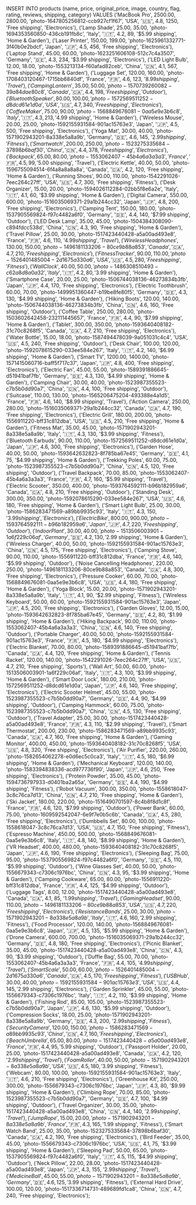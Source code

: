 INSERT INTO products (name, price, original_price, image, country, flag, rating, reviews, shipping, category) VALUES 
('MacBook Pro', 2500.00, 2800.00, 'photo-1647805256812-ccb927cf1f67', 'USA', '🇺🇸', 4.8, 1250, 'Free shipping', 'Electronics'), 
('Lamp Shade', 25.00, 35.00, 'photo-1694353560850-436cb191fb8c', 'Italy', '🇮🇹', 4.2, 89, '$5.99 shipping', 'Home & Garden'), 
('Laser Printer', 150.00, 199.00, 'photo-1625961332771-3f40b0e2bdcf', 'Japan', '🇯🇵', 4.5, 456, 'Free shipping', 'Electronics'), 
('Laptop Stand', 45.00, 60.00, 'photo-1623251606108-512c7c4a3507', 'Germany', '🇩🇪', 4.3, 234, '$3.99 shipping', 'Electronics'), 
('LED Light Bulb', 12.00, 18.00, 'photo-1553213134-f60afad82ceb', 'China', '🇨🇳', 4.1, 567, 'Free shipping', 'Home & Garden'), 
('Luggage Set', 120.00, 160.00, 'photo-1708403120467-1715bb6840df', 'France', '🇫🇷', 4.6, 123, '$8.99 shipping', 'Travel'), 
('Camping Lantern', 35.00, 50.00, 'photo-1570739260082-39a84dae80c8', 'Canada', '🇨🇦', 4.4, 198, 'Free shipping', 'Outdoor'), 
('Bluetooth Speaker', 80.00, 100.00, 'photo-1572569511252-d8dcd61e1d0a', 'USA', '🇺🇸', 4.7, 340, 'Free shipping', 'Electronics'), 
('Coffee Maker', 75.00, 90.00, 'photo-1568849676081-0aa5e9e3b6c8', 'Italy', '🇮🇹', 4.3, 213, '$4.99 shipping', 'Home & Garden'), 
('Wireless Mouse', 20.00, 25.00, 'photo-1592155931584-901ac15763e3', 'Japan', '🇯🇵', 4.5, 500, 'Free shipping', 'Electronics'), 
('Yoga Mat', 30.00, 40.00, 'photo-1571902943201-8a338e5a8a9b', 'Germany', '🇩🇪', 4.6, 145, '$2.99 shipping', 'Fitness'), 
('Smartwatch', 200.00, 250.00, 'photo-1523275335684-37898b6baf30', 'China', '🇨🇳', 4.4, 378, 'Free shipping', 'Electronics'), 
('Backpack', 65.00, 80.00, 'photo-1553062407-45b4a6a3a3a3', 'France', '🇫🇷', 4.5, 99, '$5.00 shipping', 'Travel'), 
('Electric Kettle', 40.00, 50.00, 'photo-1596755094514-6f4a8a8a8a8a', 'Canada', '🇨🇦', 4.2, 120, 'Free shipping', 'Home & Garden'), 
('Running Shoes', 90.00, 110.00, 'photo-1542291026-7eec264c27ff', 'USA', '🇺🇸', 4.7, 300, 'Free shipping', 'Fitness'), 
('Desk Organizer', 15.00, 20.00, 'photo-1594026112284-02bb5f8e6a2e', 'Italy', '🇮🇹', 4.1, 60, '$3.99 shipping', 'Home & Garden'), 
('Digital Camera', 550.00, 600.00, 'photo-1516035069371-29a1b244cc32', 'Japan', '🇯🇵', 4.8, 200, 'Free shipping', 'Electronics'), 
('Camping Tent', 150.00, 180.00, 'photo-1537905569824-f97c4482a6f0', 'Germany', '🇩🇪', 4.4, 140, '$7.99 shipping', 'Outdoor'), 
('LED Desk Lamp', 35.00, 45.00, 'photo-1504384308090-c894fdcc538d', 'China', '🇨🇳', 4.3, 90, 'Free shipping', 'Home & Garden'), 
('Travel Pillow', 25.00, 30.00, 'photo-1517423440428-a5a00ad493e8', 'France', '🇫🇷', 4.6, 110, '$4.99 shipping', 'Travel'), 
('Wireless Headphones', 130.00, 150.00, 'photo-1496181133206-80ce9b88a853', 'Canada', '🇨🇦', 4.7, 210, 'Free shipping', 'Electronics'), 
('Fitness Tracker', 90.00, 110.00, 'photo-1526401485004-2d1675a330a6', 'USA', '🇺🇸', 4.5, 280, 'Free shipping', 'Fitness'), 
('Wall Clock', 40.00, 50.00, 'photo-1486308510493-c62a8d8a0a32', 'Italy', '🇮🇹', 4.2, 80, '$3.99 shipping', 'Home & Garden'), 
('Smartphone Case', 20.00, 25.00, 'photo-1506744038136-46273834b3fb', 'Japan', '🇯🇵', 4.4, 170, 'Free shipping', 'Electronics'), 
('Electric Toothbrush', 60.00, 70.00, 'photo-1499951360447-b19be8fe80f5', 'Germany', '🇩🇪', 4.3, 130, '$4.99 shipping', 'Home & Garden'), 
('Hiking Boots', 120.00, 140.00, 'photo-1506744038136-46273834b3fb', 'China', '🇨🇳', 4.6, 160, 'Free shipping', 'Outdoor'), 
('Coffee Table', 250.00, 280.00, 'photo-1503602642458-232111445657', 'France', '🇫🇷', 4.4, 90, '$7.99 shipping', 'Home & Garden'), 
('Tablet', 300.00, 350.00, 'photo-1593640408182-31c70c8268f5', 'Canada', '🇨🇦', 4.7, 210, 'Free shipping', 'Electronics'), 
('Water Bottle', 15.00, 18.00, 'photo-1587494478039-9a051031c4c4', 'USA', '🇺🇸', 4.5, 240, 'Free shipping', 'Outdoor'), 
('Desk Chair', 100.00, 120.00, 'photo-1592078615290-033ee584e267', 'Italy', '🇮🇹', 4.2, 140, '$6.99 shipping', 'Home & Garden'), 
('Smart TV', 1200.00, 1400.00, 'photo-1571415060716-baff5f717c37', 'Japan', '🇯🇵', 4.8, 400, 'Free shipping', 'Electronics'), 
('Electric Fan', 45.00, 55.00, 'photo-1589391886645-d51941baf7fb', 'Germany', '🇩🇪', 4.3, 130, '$4.99 shipping', 'Home & Garden'), 
('Camping Chair', 30.00, 40.00, 'photo-1523987355523-c7b5b0dd90a7', 'China', '🇨🇳', 4.4, 100, 'Free shipping', 'Outdoor'), 
('Suitcase', 110.00, 130.00, 'photo-1565206475204-493388e4a1d5', 'France', '🇫🇷', 4.6, 140, '$8.99 shipping', 'Travel'), 
('Action Camera', 250.00, 280.00, 'photo-1516035069371-29a1b244cc32', 'Canada', '🇨🇦', 4.7, 190, 'Free shipping', 'Electronics'), 
('Electric Grill', 180.00, 200.00, 'photo-1556911220-bff31c812dba', 'USA', '🇺🇸', 4.5, 210, 'Free shipping', 'Home & Garden'), 
('Fitness Mat', 35.00, 45.00, 'photo-1571902943201-8a338e5a8a9b', 'Italy', '🇮🇹', 4.3, 130, '$3.99 shipping', 'Fitness'), 
('Bluetooth Earbuds', 90.00, 110.00, 'photo-1572569511252-d8dcd61e1d0a', 'Japan', '🇯🇵', 4.6, 300, 'Free shipping', 'Electronics'), 
('Garden Hose', 40.00, 50.00, 'photo-1593642632823-8f785ba67e45', 'Germany', '🇩🇪', 4.1, 75, '$4.99 shipping', 'Home & Garden'), 
('Trekking Poles', 60.00, 75.00, 'photo-1523987355523-c7b5b0dd90a7', 'China', '🇨🇳', 4.5, 120, 'Free shipping', 'Outdoor'), 
('Travel Backpack', 70.00, 85.00, 'photo-1553062407-45b4a6a3a3a3', 'France', '🇫🇷', 4.7, 160, '$5.99 shipping', 'Travel'), 
('Electric Scooter', 350.00, 400.00, 'photo-1593764592111-b96b182959a6', 'Canada', '🇨🇦', 4.8, 210, 'Free shipping', 'Outdoor'), 
('Standing Desk', 300.00, 350.00, 'photo-1592078615290-033ee584e267', 'USA', '🇺🇸', 4.6, 180, 'Free shipping', 'Home & Garden'), 
('Smart Light Bulb', 25.00, 30.00, 'photo-1586283471569-a89bb9935c93', 'Italy', '🇮🇹', 4.3, 150, '$3.99 shipping', 'Electronics'), 
('Electric Bike', 800.00, 900.00, 'photo-1593764592111-b96b182959a6', 'Japan', '🇯🇵', 4.7, 220, 'Free shipping', 'Outdoor'), 
('Indoor Plant', 30.00, 40.00, 'photo-1513506003901-1a6f229c06af', 'Germany', '🇩🇪', 4.2, 130, '$2.99 shipping', 'Home & Garden'), 
('Wireless Charger', 40.00, 50.00, 'photo-1592155931584-901ac15763e3', 'China', '🇨🇳', 4.5, 175, 'Free shipping', 'Electronics'), 
('Camping Stove', 90.00, 110.00, 'photo-1556911220-bff31c812dba', 'France', '🇫🇷', 4.6, 140, '$5.99 shipping', 'Outdoor'), 
('Noise Cancelling Headphones', 220.00, 250.00, 'photo-1496181133206-80ce9b88a853', 'Canada', '🇨🇦', 4.8, 300, 'Free shipping', 'Electronics'), 
('Pressure Cooker', 60.00, 70.00, 'photo-1568849676081-0aa5e9e3b6c8', 'USA', '🇺🇸', 4.4, 180, 'Free shipping', 'Home & Garden'), 
('Yoga Block', 15.00, 20.00, 'photo-1571902943201-8a338e5a8a9b', 'Italy', '🇮🇹', 4.1, 90, '$2.99 shipping', 'Fitness'), 
('Wireless Keyboard', 50.00, 60.00, 'photo-1592155931584-901ac15763e3', 'Japan', '🇯🇵', 4.5, 200, 'Free shipping', 'Electronics'), 
('Garden Gloves', 12.00, 15.00, 'photo-1593642632823-8f785ba67e45', 'Germany', '🇩🇪', 4.2, 80, '$1.99 shipping', 'Home & Garden'), 
('Hiking Backpack', 90.00, 110.00, 'photo-1553062407-45b4a6a3a3a3', 'China', '🇨🇳', 4.6, 140, 'Free shipping', 'Outdoor'), 
('Portable Charger', 40.00, 50.00, 'photo-1592155931584-901ac15763e3', 'France', '🇫🇷', 4.5, 180, '$4.99 shipping', 'Electronics'), 
('Electric Blanket', 70.00, 80.00, 'photo-1589391886645-d51941baf7fb', 'Canada', '🇨🇦', 4.4, 120, 'Free shipping', 'Home & Garden'), 
('Tennis Racket', 120.00, 140.00, 'photo-1542291026-7eec264c27ff', 'USA', '🇺🇸', 4.7, 210, 'Free shipping', 'Sports'), 
('Wall Art', 50.00, 60.00, 'photo-1513506003901-1a6f229c06af', 'Italy', '🇮🇹', 4.3, 100, '$3.99 shipping', 'Home & Garden'), 
('Smart Door Lock', 180.00, 210.00, 'photo-1572569511252-d8dcd61e1d0a', 'Japan', '🇯🇵', 4.6, 140, 'Free shipping', 'Electronics'), 
('Electric Scooter Helmet', 45.00, 55.00, 'photo-1523987355523-c7b5b0dd90a7', 'Germany', '🇩🇪', 4.4, 90, '$4.99 shipping', 'Outdoor'), 
('Camping Hammock', 60.00, 75.00, 'photo-1523987355523-c7b5b0dd90a7', 'China', '🇨🇳', 4.5, 130, 'Free shipping', 'Outdoor'), 
('Travel Adapter', 25.00, 30.00, 'photo-1517423440428-a5a00ad493e8', 'France', '🇫🇷', 4.3, 110, '$2.99 shipping', 'Travel'), 
('Smart Thermostat', 200.00, 230.00, 'photo-1586283471569-a89bb9935c93', 'Canada', '🇨🇦', 4.7, 160, 'Free shipping', 'Home & Garden'), 
('Gaming Monitor', 400.00, 450.00, 'photo-1593640408182-31c70c8268f5', 'USA', '🇺🇸', 4.8, 320, 'Free shipping', 'Electronics'), 
('Air Purifier', 220.00, 260.00, 'photo-1582654062278-e0d6ec5c0ca3', 'Italy', '🇮🇹', 4.5, 180, '$6.99 shipping', 'Home & Garden'), 
('Mechanical Keyboard', 120.00, 140.00, 'photo-1583394838336-acd977736f90', 'Japan', '🇯🇵', 4.6, 250, 'Free shipping', 'Electronics'), 
('Protein Powder', 35.00, 45.00, 'photo-1594736797933-d0401ba2a65a', 'Germany', '🇩🇪', 4.4, 190, '$4.99 shipping', 'Fitness'), 
('Robot Vacuum', 300.00, 350.00, 'photo-1558618047-3c8c76ca7d13', 'China', '🇨🇳', 4.7, 210, 'Free shipping', 'Home & Garden'), 
('Ski Jacket', 180.00, 220.00, 'photo-1516490701597-8c4b8f8d1c8f', 'France', '🇫🇷', 4.6, 120, '$7.99 shipping', 'Outdoor'), 
('Power Bank', 60.00, 75.00, 'photo-1609592542047-6e9f7e0b5c6b', 'Canada', '🇨🇦', 4.5, 280, 'Free shipping', 'Electronics'), 
('Dumbbells Set', 80.00, 100.00, 'photo-1558618047-3c8c76ca7d13', 'USA', '🇺🇸', 4.7, 150, 'Free shipping', 'Fitness'), 
('Espresso Machine', 450.00, 500.00, 'photo-1568849676081-0aa5e9e3b6c8', 'Italy', '🇮🇹', 4.8, 140, '$8.99 shipping', 'Home & Garden'), 
('VR Headset', 400.00, 480.00, 'photo-1593640408182-31c70c8268f5', 'Japan', '🇯🇵', 4.6, 190, 'Free shipping', 'Electronics'), 
('Sleeping Bag', 75.00, 95.00, 'photo-1537905569824-f97c4482a6f0', 'Germany', '🇩🇪', 4.5, 110, '$5.99 shipping', 'Outdoor'), 
('Wine Glasses Set', 40.00, 50.00, 'photo-1556679343-c7306c1976bc', 'China', '🇨🇳', 4.3, 95, '$3.99 shipping', 'Home & Garden'), 
('Camping Cookware', 65.00, 80.00, 'photo-1556911220-bff31c812dba', 'France', '🇫🇷', 4.4, 125, '$4.99 shipping', 'Outdoor'), 
('Luggage Tags', 8.00, 12.00, 'photo-1517423440428-a5a00ad493e8', 'Canada', '🇨🇦', 4.1, 85, '$1.99 shipping', 'Travel'), 
('Gaming Headset', 90.00, 110.00, 'photo-1496181133206-80ce9b88a853', 'USA', '🇺🇸', 4.7, 220, 'Free shipping', 'Electronics'), 
('Resistance Bands', 25.00, 30.00, 'photo-1571902943201-8a338e5a8a9b', 'Italy', '🇮🇹', 4.6, 160, '$2.99 shipping', 'Fitness'), 
('Food Processor', 120.00, 140.00, 'photo-1568849676081-0aa5e9e3b6c8', 'Japan', '🇯🇵', 4.5, 135, '$5.99 shipping', 'Home & Garden'), 
('Drone Camera', 600.00, 700.00, 'photo-1516035069371-29a1b244cc32', 'Germany', '🇩🇪', 4.8, 180, 'Free shipping', 'Electronics'), 
('Picnic Blanket', 35.00, 45.00, 'photo-1517423440428-a5a00ad493e8', 'China', '🇨🇳', 4.3, 90, '$3.99 shipping', 'Outdoor'), 
('Duffle Bag', 55.00, 70.00, 'photo-1553062407-45b4a6a3a3a3', 'France', '🇫🇷', 4.4, 105, '$4.99 shipping', 'Travel'), 
('Smart Scale', 50.00, 60.00, 'photo-1526401485004-2d1675a330a6', 'Canada', '🇨🇦', 4.5, 170, 'Free shipping', 'Fitness'), 
('USB Hub', 30.00, 40.00, 'photo-1592155931584-901ac15763e3', 'USA', '🇺🇸', 4.4, 145, '$2.99 shipping', 'Electronics'), 
('Garden Sprinkler', 45.00, 55.00, 'photo-1556679343-c7306c1976bc', 'Italy', '🇮🇹', 4.2, 110, '$3.99 shipping', 'Home & Garden'), 
('Fishing Rod', 85.00, 105.00, 'photo-1523987355523-c7b5b0dd90a7', 'Japan', '🇯🇵', 4.6, 130, '$5.99 shipping', 'Outdoor'), 
('Compression Socks', 18.00, 25.00, 'photo-1571902943201-8a338e5a8a9b', 'Germany', '🇩🇪', 4.3, 200, '$2.99 shipping', 'Fitness'), 
('Security Camera', 120.00, 150.00, 'photo-1586283471569-a89bb9935c93', 'China', '🇨🇳', 4.7, 160, 'Free shipping', 'Electronics'), 
('Beach Umbrella', 65.00, 80.00, 'photo-1517423440428-a5a00ad493e8', 'France', '🇫🇷', 4.4, 95, '$5.99 shipping', 'Outdoor'), 
('Passport Holder', 20.00, 25.00, 'photo-1517423440428-a5a00ad493e8', 'Canada', '🇨🇦', 4.2, 120, '$2.99 shipping', 'Travel'), 
('Foam Roller', 40.00, 50.00, 'photo-1571902943201-8a338e5a8a9b', 'USA', '🇺🇸', 4.5, 180, '$3.99 shipping', 'Fitness'), 
('Webcam', 80.00, 100.00, 'photo-1592155931584-901ac15763e3', 'Italy', '🇮🇹', 4.6, 210, 'Free shipping', 'Electronics'), 
('Greenhouse Kit', 250.00, 300.00, 'photo-1556679343-c7306c1976bc', 'Japan', '🇯🇵', 4.3, 80, '$9.99 shipping', 'Home & Garden'), 
('Climbing Rope', 70.00, 85.00, 'photo-1523987355523-c7b5b0dd90a7', 'Germany', '🇩🇪', 4.7, 100, '$4.99 shipping', 'Outdoor'), 
('Travel Organizer', 30.00, 35.00, 'photo-1517423440428-a5a00ad493e8', 'China', '🇨🇳', 4.4, 140, '$2.99 shipping', 'Travel'), 
('Jump Rope', 15.00, 20.00, 'photo-1571902943201-8a338e5a8a9b', 'France', '🇫🇷', 4.3, 165, '$1.99 shipping', 'Fitness'), 
('Smart Watch Band', 25.00, 35.00, 'photo-1523275335684-37898b6baf30', 'Canada', '🇨🇦', 4.2, 190, 'Free shipping', 'Electronics'), 
('Bird Feeder', 35.00, 45.00, 'photo-1556679343-c7306c1976bc', 'USA', '🇺🇸', 4.1, 75, '$3.99 shipping', 'Home & Garden'), 
('Sleeping Pad', 50.00, 65.00, 'photo-1537905569824-f97c4482a6f0', 'Italy', '🇮🇹', 4.5, 115, '$4.99 shipping', 'Outdoor'), 
('Neck Pillow', 22.00, 28.00, 'photo-1517423440428-a5a00ad493e8', 'Japan', '🇯🇵', 4.3, 155, '$2.99 shipping', 'Travel'), 
('Medicine Ball', 45.00, 55.00, 'photo-1571902943201-8a338e5a8a9b', 'Germany', '🇩🇪', 4.6, 125, '$3.99 shipping', 'Fitness'), 
('External Hard Drive', 100.00, 120.00, 'photo-1517336714731-489689fd1ca8', 'China', '🇨🇳', 4.7, 240, 'Free shipping', 'Electronics');

